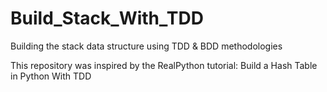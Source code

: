 # Build_Stack_With_TDD
Building the stack data structure using TDD &amp; BDD methodologies

This repository was inspired by the RealPython tutorial: Build a Hash Table in Python With TDD
